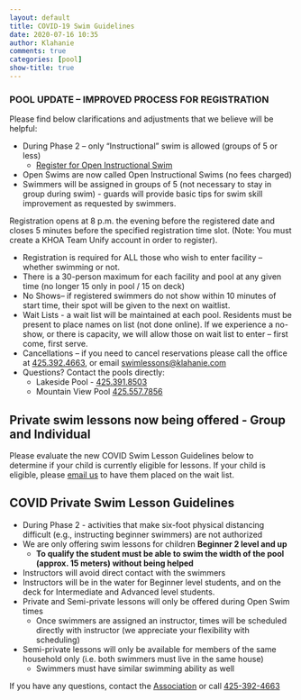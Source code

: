 ```yaml
---
layout: default
title: COVID-19 Swim Guidelines
date: 2020-07-16 10:35
author: Klahanie
comments: true
categories: [pool]
show-title: true
---
```


### POOL UPDATE – IMPROVED PROCESS FOR REGISTRATION

Please find below clarifications and adjustments that we believe will be helpful: 
* During Phase 2 – only “Instructional” swim is allowed (groups of 5 or less)
  * [Register for Open Instructional Swim](https://www.teamunify.com/SwimLessons.jsp?_tabid_=182023&team=cmkhoaa)
* Open Swims are now called Open Instructional Swims (no fees charged)  
* Swimmers will be assigned in groups of 5 (not necessary to stay in group during swim) - guards will provide basic tips for swim skill improvement as requested by swimmers.

Registration opens at 8 p.m. the evening before the registered date and closes 5 minutes before the specified registration time slot. (Note: You must create a KHOA Team Unify account in order to register).
* Registration is required for ALL those who wish to enter facility – whether swimming or not.
* There is a 30-person maximum for each facility and pool at any given time (no longer 15 only in pool / 15 on deck)
* No Shows– if registered swimmers do not show within 10 minutes of start time, their spot will be given to the next on waitlist.
* Wait Lists - a wait list will be maintained at each pool. Residents must be present to place names on list (not done online). If we experience a no-show, or there is capacity, we will allow those on wait list to enter – first come, first serve.
* Cancellations – if you need to cancel reservations please call the office at [425.392.4663](tel:425.392.4663), or email swimlessons@klahanie.com
* Questions? Contact the pools directly:
  * Lakeside Pool  - [425.391.8503](tel:425.391.8503)
  * Mountain View Pool   [425.557.7856](tel:425.557.7856)


## Private swim lessons now being offered - Group and Individual

Please evaluate the new COVID Swim Lesson Guidelines below to determine if your child is currently eligible for lessons. If your child is eligible, please [email us](mailto:swimlessons@klahanie.com) to have them placed on the wait list.

## COVID Private Swim Lesson Guidelines

* During Phase 2 - activities that make six-foot physical distancing difficult (e.g., instructing beginner swimmers) are not authorized
* We are only offering swim lessons for children **Beginner 2 level and up**
  * **To qualify the student must be able to swim the width of the pool (approx. 15 meters) without being helped**
* Instructors will avoid direct contact with the swimmers
* Instructors will be in the water for Beginner level students, and on the deck for Intermediate and Advanced level students.
* Private and Semi-private lessons will only be offered during Open Swim times
  * Once swimmers are assigned an instructor, times will be scheduled directly with instructor (we appreciate your flexibility with scheduling)
* Semi-private lessons will only be available for members of the same household only (i.e. both swimmers must live in the same house)
  * Swimmers must have similar swimming ability as well

If you have any questions, contact the [Association](mailto:info@klahanie.com) or call [425-392-4663](tel:425-392-4663) 
